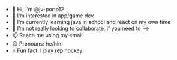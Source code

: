- 👋 Hi, I’m @jv-porto12
- 👀 I’m interested in app/game dev
- 🌱 I’m currently learning java in school and react on my own time
- 💞️ I’m not really looking to collaborate, if you need to --> 
- 📫 Reach me using my email
- 😄 Pronouns: he/him
- ⚡ Fun fact: I play rep hockey

<!---
jv-porto12/jv-porto12 is a ✨ special ✨ repository because its `README.md` (this file) appears on your GitHub profile.
You can click the Preview link to take a look at your changes.
--->
